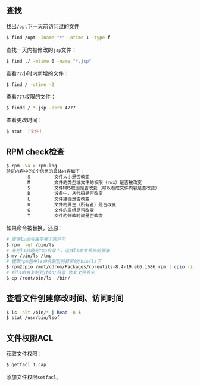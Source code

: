 ## 查找

找出`/opt`下一天前访问过的文件
```bash
$ find /opt -iname "*" -atime 1 -type f
```

查找一天内被修改的`jsp`文件：
```bash
$ find ./ -mtime 0 -name "*.jsp"
```

查看`72`小时内新增的文件：
```bash
$ find / -ctime -2
```

查看`777`权限的文件：
```bash
$ findd / *.jsp -perm 4777
```

查看更改时间：
```bash
$ stat  [文件]
```

## RPM check检查

```bash
$ rpm -Va > rpm.log
验证内容中的8个信息的具体内容如下：
        S         文件大小是否改变
        M         文件的类型或文件的权限（rwx）是否被改变
        5         文件MD5校验是否改变（可以看成文件内容是否改变）
        D         设备中，从代码是否改变
        L         文件路径是否改变
        U         文件的属主（所有者）是否改变
        G         文件的属组是否改变
        T         文件的修改时间是否改变
```

如果命令被替换，还原：
```bash
# 查询ls命令属于哪个软件包
$ rpm  -qf /bin/ls 
# 先把ls转移到tmp目录下，造成ls命令丢失的假象 
$ mv /bin/ls /tmp
# 提取rpm包中ls命令到当前目录的/bin/ls下 
$ rpm2cpio /mnt/cdrom/Packages/coreutils-8.4-19.el6.i686.rpm | cpio -idv ./bin/ls 
# 把ls命令复制到/bin/目录 修复文件丢失
$ cp /root/bin/ls  /bin/ 
```

## 查看文件创建修改时间、访问时间

```bash
$ ls -alt /bin/* | head -n 5
$ stat /usr/bin/lsof
```

## 文件权限ACL

获取文件权限：
```bash
$ getfacl 1.cap
```

添加文件权限`setfacl`。